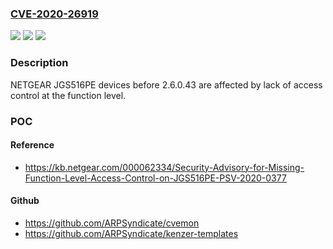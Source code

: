 ### [CVE-2020-26919](https://cve.mitre.org/cgi-bin/cvename.cgi?name=CVE-2020-26919)
![](https://img.shields.io/static/v1?label=Product&message=n%2Fa&color=blue)
![](https://img.shields.io/static/v1?label=Version&message=n%2Fa&color=blue)
![](https://img.shields.io/static/v1?label=Vulnerability&message=n%2Fa&color=brighgreen)

### Description

NETGEAR JGS516PE devices before 2.6.0.43 are affected by lack of access control at the function level.

### POC

#### Reference
- https://kb.netgear.com/000062334/Security-Advisory-for-Missing-Function-Level-Access-Control-on-JGS516PE-PSV-2020-0377

#### Github
- https://github.com/ARPSyndicate/cvemon
- https://github.com/ARPSyndicate/kenzer-templates

